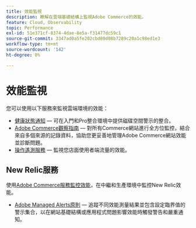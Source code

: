 ```yaml
---
title: 效能監視
description: 瞭解在雲端基礎結構上監視Adobe Commerce的效能。
feature: Cloud, Observability
topic: Performance
exl-id: 51e371cf-8374-4dae-8e5a-f31477dc59c1
source-git-commit: 3347ad0a5fe202cbd80d08b7289c20a1c98ed1e3
workflow-type: tm+mt
source-wordcount: '142'
ht-degree: 0%

---
```


# 效能監視

您可以使用以下服務來監視雲端環境的效能：

- [健康狀態通知](../integrations/health-notifications.md) — 可在入門和Pro整合環境中提供磁碟空間警示的整合。
- [Adobe Commerce觀察指南](https://experienceleague.adobe.com/en/docs/commerce-operations/tools/observation-for-adobe-commerce/intro) — 對所有Commerce網站進行全方位監控，結合來自多個來源的記錄資料，協助您更妥善地管理Adobe Commerce網站效能並診斷問題。
- [操作遙測服務](operational-telemetry.md) — 監視您店面使用者端流量的效能。

## New Relic服務

使用[Adobe Commerce服務監控效能](new-relic-service.md)，在中繼和生產環境中監控New Relic效能。

- [Adobe Managed Alerts原則](investigate-performance.md#monitor-performance-with-managed-alerts) — 追蹤不同效能測量結果並包含設定臨界值的警示集合，以在網站基礎結構或應用程式問題影響效能時觸發警告和嚴重通知。
